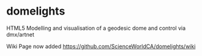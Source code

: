 domelights
==========

HTML5 Modelling and visualisation of a geodesic dome and control via dmx/artnet

Wiki Page now added
https://github.com/ScienceWorldCA/domelights/wiki
